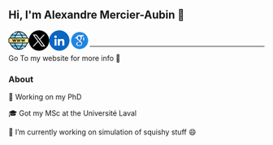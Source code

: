 ## Hi, I'm Alexandre Mercier-Aubin 👋
<a href="https://www.alexandremercieraubin.com">
  <img align="left" alt="My Website" width="40px" src="https://raw.githubusercontent.com/AlexandreMercierAubin/AlexandreMercierAubin/main/images/web.png"/>
</a>

<a href="https://twitter.com/AlexMercierA">
  <img align="left" alt="AlexMercierA | Twitter" width="40px" src="https://raw.githubusercontent.com/AlexandreMercierAubin/AlexandreMercierAubin/main/images/twitter-x.png"/>
</a>

<a href="https://www.linkedin.com/in/alexandremercieraubin/">
  <img align="left" alt="Alexandre Mercier-Aubin" width="40px" src="https://raw.githubusercontent.com/AlexandreMercierAubin/AlexandreMercierAubin/main/images/linkedin.png"  />
</a>

<a href="https://scholar.google.com/citations?user=N3Yv5IcAAAAJ&hl=en">
  <img align="left" alt="Alexandre Mercier-Aubin" width="40px" src="https://raw.githubusercontent.com/AlexandreMercierAubin/AlexandreMercierAubin/main/images/google-scholar.png"  />
</a>

<br/>

---
Go To my website for more info 🤔

### About
📖 Working on my PhD

🎓 Got my MSc at the Université Laval 

🔭 I’m currently working on simulation of squishy stuff 😄
